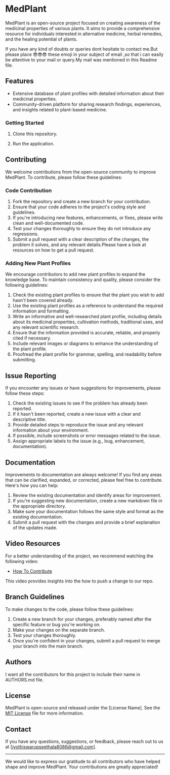 # MedPlant

MedPlant is an open-source project focused on creating awareness of the medicinal properties of various plants. It aims to provide a comprehensive resource for individuals interested in alternative medicine, herbal remedies, and the healing potential of plants.


If you have any kind of doubts or queries dont hesitate to contact me.But please place 😎😎😎 these emoji in your subject of email ,so that i can easily be attentive to your mail or query.My mail was mentioned in this Readme file.

## Features

- Extensive database of plant profiles with detailed information about their medicinal properties.
- Community-driven platform for sharing research findings, experiences, and insights related to plant-based medicine.

### Getting Started

1. Clone this repository.

2. Run the application.


## Contributing

We welcome contributions from the open-source community to improve MedPlant. To contribute, please follow these guidelines:

### Code Contribution

1. Fork the repository and create a new branch for your contribution.
2. Ensure that your code adheres to the project's coding style and guidelines.
3. If you're introducing new features, enhancements, or fixes, please write clean and well-documented code.
4. Test your changes thoroughly to ensure they do not introduce any regressions.
5. Submit a pull request with a clear description of the changes, the problem it solves, and any relevant details.Please have a look at resources on how to get a pull request.

### Adding New Plant Profiles

We encourage contributors to add new plant profiles to expand the knowledge base. To maintain consistency and quality, please consider the following guidelines:

1. Check the existing plant profiles to ensure that the plant you wish to add hasn't been covered already.
2. Use the existing plant profiles as a reference to understand the required information and formatting.
3. Write an informative and well-researched plant profile, including details about its medicinal properties, cultivation methods, traditional uses, and any relevant scientific research.
4. Ensure that the information provided is accurate, reliable, and properly cited if necessary.
5. Include relevant images or diagrams to enhance the understanding of the plant profile.
6. Proofread the plant profile for grammar, spelling, and readability before submitting.

## Issue Reporting

If you encounter any issues or have suggestions for improvements, please follow these steps:

1. Check the existing issues to see if the problem has already been reported.
2. If it hasn't been reported, create a new issue with a clear and descriptive title.
3. Provide detailed steps to reproduce the issue and any relevant information about your environment.
4. If possible, include screenshots or error messages related to the issue.
5. Assign appropriate labels to the issue (e.g., bug, enhancement, documentation).

## Documentation

Improvements to documentation are always welcome! If you find any areas that can be clarified, expanded, or corrected, please feel free to contribute. Here's how you can help:

1. Review the existing documentation and identify areas for improvement.
2. If you're suggesting new documentation, create a new markdown file in the appropriate directory.
3. Make sure your documentation follows the same style and format as the existing documentation.
4. Submit a pull request with the changes and provide a brief explanation of the updates made.



## Video Resources

For a better understanding of the project, we recommend watching the following video:

- [How To Contribute](https://youtu.be/c6b6B9oN4Vg)

This video provides insights into the how to push a change to our repo.

## Branch Guidelines

To make changes to the code, please follow these guidelines:

1. Create a new branch for your changes, preferably named after the specific feature or bug you're working on.
2. Make your changes on the separate branch.
3. Test your changes thoroughly.
4. Once you're confident in your changes, submit a pull request to merge your branch into the main branch.

## Authors

I want all the contributors for this project to include their name in AUTHORS.md file. 

## License

MedPlant is open-source and released under the [License Name]. See the [MIT License](LICENSE) file for more information.

## Contact

If you have any questions, suggestions, or feedback, please reach out to us at [jyothiswarupseethala8086@gmail.com].

---

We would like to express our gratitude to all contributors who have helped shape and improve MedPlant. Your contributions are greatly appreciated!




